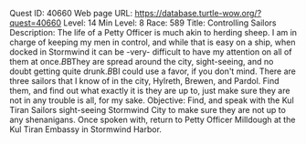 Quest ID: 40660
Web page URL: https://database.turtle-wow.org/?quest=40660
Level: 14
Min Level: 8
Race: 589
Title: Controlling Sailors
Description: The life of a Petty Officer is much akin to herding sheep. I am in charge of keeping my men in control, and while that is easy on a ship, when docked in Stormwind it can be -very- difficult to have my attention on all of them at once.$B$BThey are spread around the city, sight-seeing, and no doubt getting quite drunk.$B$BI could use a favor, if you don't mind. There are three sailors that I know of in the city, Hylreth, Brewen, and Pardol. Find them, and find out what exactly it is they are up to, just make sure they are not in any trouble is all, for my sake.
Objective: Find, and speak with the Kul Tiran Sailors sight-seeing Stormwind City to make sure they are not up to any shenanigans. Once spoken with, return to Petty Officer Milldough at the Kul Tiran Embassy in Stormwind Harbor.
